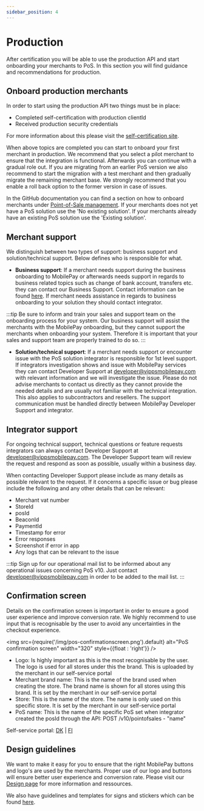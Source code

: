 ```yaml
---
sidebar_position: 4
---
```


# Production

After certification you will be able to use the production API and start onboarding your merchants to PoS. In this section you will find guidance and recommendations for production.

## Onboard production merchants

In order to start using the production API two things must be in place:

* Completed self-certification with production clientId
* Received production security credentials

For more information about this please visit the [self-certification site](/docs/pos/development-guide/verification).

When above topics are completed you can start to onboard your first merchant in production. We recommend that you select a pilot merchant to ensure that the integration is functional. Afterwards you can continue with a gradual role out.
If you are migrating from an earlier PoS version we also recommend to start the migration with a test merchant and then gradually migrate the remaining merchant base. We strongly recommend that you enable a roll back option to the former version in case of issues.

In the GitHub documentation you can find a section on how to onboard merchants under [Point-of-Sale management](/docs/pos/pos-management). If your merchants does not yet have a PoS solution use the 'No existing solution'. If your merchants already have an existing PoS solution use the 'Existing solution'.

## Merchant support

We distinguish between two types of support: business support and solution/technical support. Below defines who is responsible for what.

* **Business support**: If a merchant needs support during the business onboarding to MobilePay or afterwards needs support in regards to business related topics such as change of bank account, transfers etc. they can contact our Business Support. Contact information can be found [here](https://mobilepay.dk/hjaelp/mobilepay-til-erhverv#kontakt).
If merchant needs assistance in regards to business onboarding to your solution they should contact integrator.

:::tip
Be sure to inform and train your sales and support team on the onboarding process for your system. Our business support will assist the merchants with the MobilePay onboarding, but they cannot support the merchants when onboarding your system. Therefore it is important that your sales and support team are properly trained to do so.
:::

* **Solution/technical support**: If a merchant needs support or encounter issue with the PoS solution integrator is responsible for 1st level support. If integrators investigation shows and issue with MobilePay services they can contact Developer Support at developer@vippsmobilepay.com with relevant information and we will investigate the issue.
Please do not advise merchants to contact us directly as they cannot provide the needed details and are usually not familiar with the technical integration. This also applies to subcontractors and resellers. The support communication must be handled directly between MobilePay Developer Support and integrator.

## Integrator support

For ongoing technical support, technical questions or feature requests integrators can always contact Developer Support at developer@vippsmobilepay.com. The Developer Support team will review the request and respond as soon as possible, usually within a business day.

When contacting Developer Support please include as many details as possible relevant to the request. If it concerns a specific issue or bug please include the following and any other details that can be relevant:

* Merchant vat number
* StoreId
* posId
* BeaconId
* PaymentId
* Timestamp for error
* Error responses
* Screenshot if error in app
* Any logs that can be relevant to the issue

:::tip
Sign up for our operational mail list to be informed about any operational issues concerning PoS v10. Just contact developer@vippsmobilepay.com in order to be added to the mail list.
:::

## Confirmation screen

Details on the confirmation screen is important in order to ensure a good user experience and improve conversion rate. We highly recommend to use input that is recognisable by the user to avoid any uncertainties in the checkout experience.

<img
  src={require('/img/pos-confirmationscreen.png').default}
  alt="PoS confirmation screen"
  width="320"
  style={{float : 'right'}}
/>

* Logo: Is highly important as this is the most recognisable by the user. The logo is used for all stores under this the brand. This is uploaded by the merchant in our self-service portal
* Merchant brand name: This is the name of the brand used when creating the store. The brand name is shown for all stores using this brand. It is set by the merchant in our self-service portal
* Store: This is the name of the store. The name is only used on this specific store. It is set by the merchant in our self-service portal
* PoS name: This is the name of the specific PoS set when integrator created the posId through the API: POST /v10/pointofsales - "name"

Self-service portal: [DK](https://admin.mobilepay.dk/) | [FI](https://admin.mobilepay.fi/)

## Design guidelines

We want to make it easy for you to ensure that the right MobilePay buttons and logo's are used by the merchants. Proper use of our logo and buttons will ensure better user experience and conversion rate.
Please visit our [Design page](https://developer.mobilepay.dk/design) for more information and ressources.

We also have guidelines and templates for signs and stickers which can be found [here](https://www.mobilepay.dk/materialebank/marketingmateriale/skilte/skiltning-til-pos).
